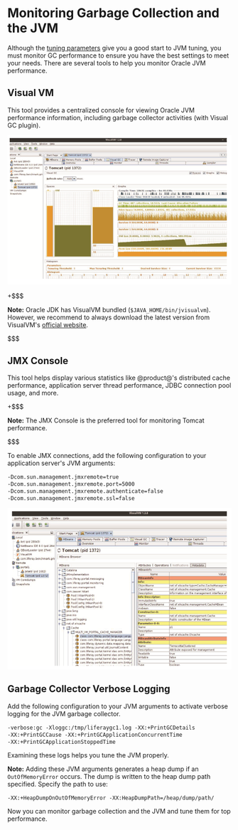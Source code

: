 # Monitoring Garbage Collection and the JVM [](id=monitoring-garbage-collection-and-jvm)

Although the 
[tuning parameters](/discover/deployment/-/knowledge_base/7-1/liferay-digital-enterprise-configuration-and-tuning-guidelines)
give you a good start to JVM tuning, you must monitor GC performance to ensure
you have the best settings to meet your needs. There are several tools to help
you monitor Oracle JVM performance. 

## Visual VM [](id=visual-vm)

This tool provides a centralized console for viewing Oracle JVM performance
information, including garbage collector activities (with Visual GC plugin).

![Figure 1: Visual VM shows the garbage collector in real-time.](../../images-dxp/visual-vm-gc.png)

+$$$

**Note:** Oracle JDK has VisualVM bundled (`$JAVA_HOME/bin/jvisualvm`). However, we recommend to always download the latest version from VisualVM's [official website](https://visualvm.github.io/).

$$$

## JMX Console [](id=jmx-console)

This tool helps display various statistics like @product@'s distributed cache
performance, application server thread performance, JDBC connection pool usage,
and more. 

+$$$

**Note:** The JMX Console is the preferred tool for monitoring Tomcat
performance.

$$$

To enable JMX connections, add the following configuration to your application
server's JVM arguments:

    -Dcom.sun.management.jmxremote=true
    -Dcom.sun.management.jmxremote.port=5000
    -Dcom.sun.management.jmxremote.authenticate=false
    -Dcom.sun.management.jmxremote.ssl=false

![Figure 2: Visual VM lets you monitor using Java Management Extensions.](../../images-dxp/visual-vm-jmx.png)

## Garbage Collector Verbose Logging [](id=garbage-collector-verbose-logging)

Add the following configuration to your JVM arguments to activate verbose
logging for the JVM garbage collector.

    -verbose:gc -Xloggc:/tmp/liferaygc1.log -XX:+PrintGCDetails 
    -XX:+PrintGCCause -XX:+PrintGCApplicationConcurrentTime 
    -XX:+PrintGCApplicationStoppedTime

Examining these logs helps you tune the JVM properly. 

**Note:** Adding these JVM arguments generates a heap dump if an `OutOfMemoryError` occurs. The dump is written to the heap dump path specified. Specify the path to use:

    -XX:+HeapDumpOnOutOfMemoryError -XX:HeapDumpPath=/heap/dump/path/

Now you can monitor garbage collection and the JVM and tune them for top
performance. 
